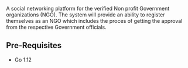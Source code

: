 A social networking platform for the verified Non profit Government organizations (NGO). The system will provide an ability to register themselves as an NGO which includes the proces of getting the approval from the respective Government officials.

## Pre-Requisites
* Go 1.12